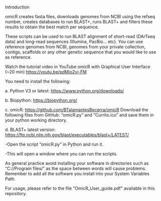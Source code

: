 
Introduction

omicR creates fasta files, downloads genomes from NCBI using the refseq number, creates databases to run BLAST+, runs BLAST+ and filters these results to obtain the best match per sequence. 

These scripts can be used to run BLAST alignment of short-read (DArTseq data) and long-read sequences (Illumina, PacBio… etc). You can use reference genomes from NCBI, genomes from your private collection, contigs, scaffolds or any other genetic sequence that you would like to use as reference. 

Watch the tutorial video in YouTube omicR with Graphical User Interface (~20 min) https://youtu.be/pdMio2vj-FM 

You need to install the following:

a.	Python V3 or latest: https://www.python.org/downloads/

b.	Biopython: https://biopython.org/

c.	omicR: https://github.com/BTalamantesBecerra/omicR Download the following files from GitHub: “omicR.py” and “Currito.ico” and save them in your python working directory. 

d. BLAST+ latest version: https://ftp.ncbi.nlm.nih.gov/blast/executables/blast+/LATEST/ 


-Open the script “omicR.py” in Python and run it.

-This will open a window where you can run the scripts. 

As general practice avoid installing your software in directories such as “C://Program files/” as the space between words will cause problems. 
Remember to add all the software you install into your System Variables Path. 


For usage, please refer to the file "OmicR_User_guide.pdf" available in this repository.
